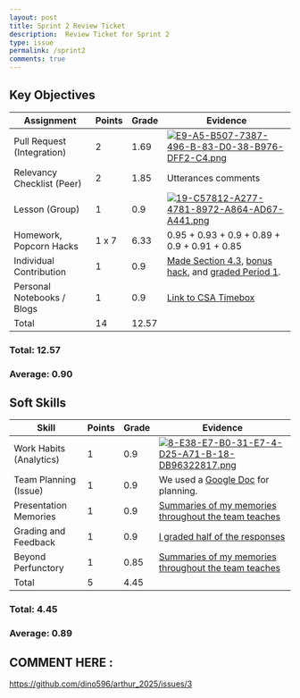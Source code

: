 ```yaml
---
layout: post
title: Sprint 2 Review Ticket
description:  Review Ticket for Sprint 2
type: issue
permalink: /sprint2
comments: true
---
```


## Key Objectives

| **Assignment**             | **Points**    | **Grade** | **Evidence** |
|----------------------------|---------------|-----------|--------------|
| Pull Request (Integration) | 2             | 1.69      | [![E9-A5-B507-7387-496-B-83-D0-38-B976-DFF2-C4.png](https://i.postimg.cc/QtJDG03J/E9-A5-B507-7387-496-B-83-D0-38-B976-DFF2-C4.png)](https://postimg.cc/MMHN10Xn) |
| Relevancy Checklist (Peer) | 2             | 1.85          | Utterances comments |
| Lesson (Group)             | 1             | 0.9       | [![19-C57812-A277-4781-8972-A864-AD67-A441.png](https://i.postimg.cc/bJpXTktD/19-C57812-A277-4781-8972-A864-AD67-A441.png)](https://postimg.cc/KKqscKQx) |
| Homework, Popcorn Hacks    | 1 x 7         | 6.33      | 0.95 + 0.93 + 0.9 + 0.89 + 0.9 + 0.91 + 0.85 |
| Individual Contribution    | 1             | 0.9       | [Made Section 4.3](https://dino596.github.io/arthur_2025/csa/unit4-p1/unit4-3), [bonus hack](https://dino596.github.io/arthur_2025/csa/unit4-p1/unit4-hwquiz), and [graded Period 1](https://docs.google.com/spreadsheets/d/1SLxMPSwAvMJ70X8zk0H9UwJXmyqYC2hpS6DJrjmEX2g/edit?gid=988447649#gid=988447649). |
| Personal Notebooks / Blogs | 1             | 0.9         | [Link to CSA Timebox](https://dino596.github.io/arthur_2025/navigation/section/csa) |
| Total                      | 14            |  12.57        |              |

### Total: 12.57 <br>
### Average: 0.90

## Soft Skills

| **Skill**                  | **Points**    | **Grade** | **Evidence** |
|----------------------------|---------------|-----------|--------------|
| Work Habits (Analytics)    |  1            | 0.9       | [![8-E38-E7-B0-31-E7-4-D25-A71-B-18-DB96322817.png](https://i.postimg.cc/3RpqPKSp/8-E38-E7-B0-31-E7-4-D25-A71-B-18-DB96322817.png)](https://postimg.cc/WFNSZPPb) |
| Team Planning (Issue)      |  1            | 0.9       | We used a [Google Doc](https://docs.google.com/document/d/1HmLY5Y8AhCI-ywkJN--SPko2PLmuIy6ZeAN53ms-5Vw/edit?usp=sharing) for planning. |
| Presentation Memories      |  1            | 0.9         | [Summaries of my memories throughout the team teaches](https://dino596.github.io/arthur_2025/teamteach) |
| Grading and Feedback       |  1            | 0.9         | [I graded half of the responses](https://docs.google.com/spreadsheets/d/1SLxMPSwAvMJ70X8zk0H9UwJXmyqYC2hpS6DJrjmEX2g/edit?gid=988447649#gid=988447649)             |
| Beyond Perfunctory         |  1            | 0.85         |  [Summaries of my memories throughout the team teaches](https://dino596.github.io/arthur_2025/teamteach)            | 
| Total                      |  5            | 4.45         |              |

### Total: 4.45 <br>
### Average: 0.89

## COMMENT HERE :
https://github.com/dino596/arthur_2025/issues/3